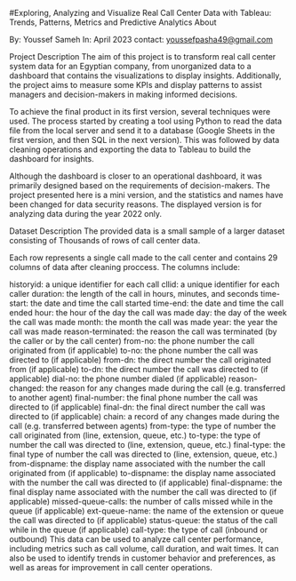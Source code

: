#Exploring, Analyzing and Visualize Real Call Center Data with Tableau: Trends, Patterns, Metrics and Predictive Analytics
About

By: Youssef Sameh
In: April 2023
contact: youssefpasha49@gmail.com

Project Description
The aim of this project is to transform real call center system data for an Egyptian company, from unorganized data to a dashboard that contains the visualizations to display insights. Additionally, the project aims to measure some KPIs and display patterns to assist managers and decision-makers in making informed decisions.

To achieve the final product in its first version, several techniques were used. The process started by creating a tool using Python to read the data file from the local server and send it to a database (Google Sheets in the first version, and then SQL in the next version). This was followed by data cleaning operations and exporting the data to Tableau to build the dashboard for insights.

Although the dashboard is closer to an operational dashboard, it was primarily designed based on the requirements of decision-makers. The project presented here is a mini version, and the statistics and names have been changed for data security reasons. The displayed version is for analyzing data during the year 2022 only.

Dataset Description
The provided data is a small sample of a larger dataset consisting of Thousands of rows of call center data.

Each row represents a single call made to the call center and contains 29 columns of data after cleaning proccess. The columns include:

historyid: a unique identifier for each call
cllid: a unique identifier for each caller
duration: the length of the call in hours, minutes, and seconds
time-start: the date and time the call started
time-end: the date and time the call ended
hour: the hour of the day the call was made
day: the day of the week the call was made
month: the month the call was made
year: the year the call was made
reason-terminated: the reason the call was terminated (by the caller or by the call center)
from-no: the phone number the call originated from (if applicable)
to-no: the phone number the call was directed to (if applicable)
from-dn: the direct number the call originated from (if applicable)
to-dn: the direct number the call was directed to (if applicable)
dial-no: the phone number dialed (if applicable)
reason-changed: the reason for any changes made during the call (e.g. transferred to another agent)
final-number: the final phone number the call was directed to (if applicable)
final-dn: the final direct number the call was directed to (if applicable)
chain: a record of any changes made during the call (e.g. transferred between agents)
from-type: the type of number the call originated from (line, extension, queue, etc.)
to-type: the type of number the call was directed to (line, extension, queue, etc.)
final-type: the final type of number the call was directed to (line, extension, queue, etc.)
from-dispname: the display name associated with the number the call originated from (if applicable)
to-dispname: the display name associated with the number the call was directed to (if applicable)
final-dispname: the final display name associated with the number the call was directed to (if applicable)
missed-queue-calls: the number of calls missed while in the queue (if applicable)
ext-queue-name: the name of the extension or queue the call was directed to (if applicable)
status-queue: the status of the call while in the queue (if applicable)
call-type: the type of call (inbound or outbound)
This data can be used to analyze call center performance, including metrics such as call volume, call duration, and wait times. It can also be used to identify trends in customer behavior and preferences, as well as areas for improvement in call center operations.
